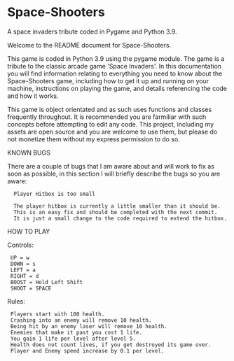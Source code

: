 # Space-Shooters
A space invaders tribute coded in Pygame and Python 3.9. 


Welcome to the README document for Space-Shooters.

This game is coded in Python 3.9 using the pygame module. The game is a tribute to the classic arcade game 'Space Invaders'. In this documentation you will find information relating to everything you need to know about the Space-Shooters game, including how to get it up and running on your machine, instructions on playing the game, and details referencing the code and how it works. 

This game is object orientated and as such uses functions and classes frequently throughout. It is recommended you are farmiliar with such concepts before attempting to edit any code. This project, including my assets are open source and you are welcome to use them, but please do not monetize them without my express permission to do so. 

KNOWN BUGS

There are a couple of bugs that I am aware about and will work to fix as soon as possible, in this section I will briefly describe the bugs so you are aware:
    
      Player Hitbox is too small 
      
      The player hitbox is currently a little smaller than it should be.
      This is an easy fix and should be completed with the next commit.
      It is just a small change to the code required to extend the hitbox.
      
      
 HOW TO PLAY
 
 Controls:
 
     UP = w
     DOWN = s
     LEFT = a
     RIGHT = d
     BOOST = Hold Left Shift
     SHOOT = SPACE
     
 Rules:
 
     Players start with 100 health.
     Crashing into an enemy will remove 10 health.
     Being hit by an enemy laser will remove 10 health.
     Enemies that make it past you cost 1 life.
     You gain 1 life per level after level 5.
     Health does not count lives, if you get destroyed its game over.
     Player and Enemy speed increase by 0.1 per level.
     
 
